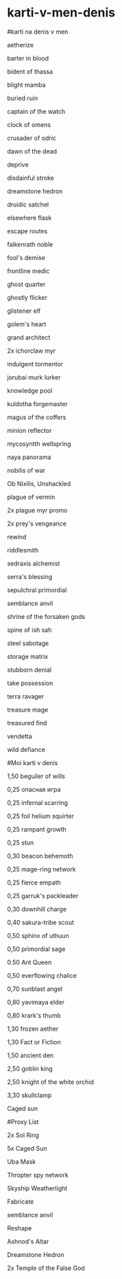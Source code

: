 # karti-v-men-denis
#karti na denis v men

  aetherize
  
  barter in blood
  
  bident of thassa
  
  blight mamba
  
  buried ruin

  captain of the watch

  clock of omens

  crusader of odric

  dawn of the dead

  deprive

  disdainful stroke

  dreamstone hedron

  druidic satchel

  elsewhere flask

  escape routes

  falkenrath noble

  fool's demise

  frontline medic

  ghost quarter

  ghostly flicker

  glistener elf

  golem's heart

  grand architect

  2x ichorclaw myr

  indulgent tormentor

  jorubai murk lurker

  knowledge pool

  kuldotha forgemaster

  magus of the coffers

  minion reflector

  mycosyntth wellspring

  naya panorama

  nobilis of war

  Ob Nixilis, Unshackled

  plague of vermin

  2x plague myr promo

  2x prey's vengeance

  rewind

  riddlesmith

  sedraxis alchemist

  serra's blessing

  sepulchral primordial

  semblance anvil

  shrine of the forsaken gods

  spine of ish sah

  steel sabotage

  storage matrix

  stubborn denial

  take possession

  terra ravager

  treasure mage

  treasured find

  vendetta

  wild defiance


#Moi karti v denis


  1,50 beguiler of wills

  0,25 опасная игра

  0,25 infernal scarring

  0,25 foil helium squirter

  0,25 rampant growth

  0,25 stun

  0,30 beacon behemoth 

  0,25 mage-ring network

  0,25 fierce empath

  0,25 garruk's packleader

  0,30 downhill charge

  0,40 sakura-tribe scout

  0,50 sphinx of uthuun

  0,50 primordial sage

  0.50 Ant Queen 

  0,50 everflowing chalice

  0,70 sunblast angel

  0,80 yavimaya elder

  0,80 krark's thumb

  1,30 frozen aether

  1,30 Fact or Fiction

  1,50 ancient den

  2,50 goblin king

  2,50 knight of the white orchid

  3,30 skullclamp

  Caged sun
  
  
  
  
#Proxy List

2x Sol Ring

5x Caged Sun

Uba Mask

Thropter spy network

Skyship Weatherlight 

Fabricate

semblance anvil

Reshape

Ashnod's Altar

Dreamstone Hedron 

2x Temple of the False God
